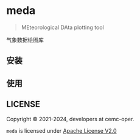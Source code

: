 # meda

> MEteorological DAta plotting tool

气象数据绘图库

## 安装

## 使用

## LICENSE

Copyright &copy; 2021-2024, developers at cemc-oper.

`meda` is licensed under [Apache License V2.0](./LICENSE)